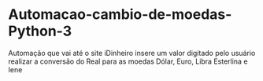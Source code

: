 # Automacao-cambio-de-moedas-Python-3
Automação que vai até o site iDinheiro insere um valor digitado pelo usuário realizar a conversão do Real para as moedas Dólar, Euro, Libra Esterlina e Iene
